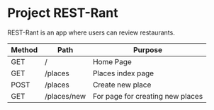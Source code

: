 # Project REST-Rant

REST-Rant is an app where users can review restaurants.

| Method | Path        | Purpose                          |
| ------ | ----------- | -------------------------------- |
| GET    | /           | Home Page                        |
| GET    | /places     | Places index page                |
| POST   | /places     | Create new place                 |
| GET    | /places/new | For page for creating new places |
